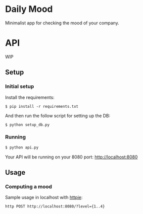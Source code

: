Daily Mood
==========

Minimalist app for checking the mood of your company.


API
===
WIP

## Setup


### Initial setup

Install the requirements:
```
$ pip install -r requirements.txt
```

And then run the follow script for setting up the DB:
```
$ python setup_db.py
```

### Running

``` bash
$ python api.py
```

Your API will be running on your 8080 port:
[http://localhost:8080](http://localhost:8080/)


## Usage

### Computing a mood
Sample usage in localhost with [httpie](https://github.com/jakubroztocil/httpie):

```
http POST http://localhost:8080/?level={1..4}
```

